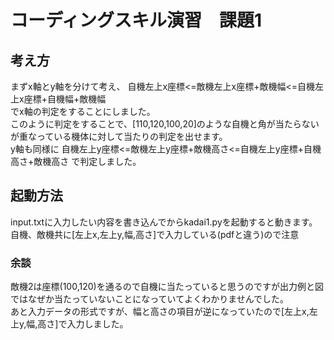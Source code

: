 # コーディングスキル演習　課題1
## 考え方
まずx軸とy軸を分けて考え、
自機左上x座標<=敵機左上x座標+敵機幅<=自機左上x座標+自機幅+敵機幅  
でx軸の判定をすることにしました。  
このように判定をすることで、[110,120,100,20]のような自機と角が当たらないが重なっている機体に対して当たりの判定を出せます。  
y軸も同様に 自機左上y座標<=敵機左上y座標+敵機高さ<=自機左上y座標+自機高さ+敵機高さ で判定しました。
## 起動方法
input.txtに入力したい内容を書き込んでからkadai1.pyを起動すると動きます。  
自機、敵機共に[左上x,左上y,幅,高さ]で入力している(pdfと違う)ので注意
### 余談
敵機2は座標(100,120)を通るので自機に当たっていると思うのですが出力例と図ではなぜか当たっていないことになっていてよくわかりませんでした。  
あと入力データの形式ですが、幅と高さの項目が逆になっていたので[左上x,左上y,幅,高さ]で入力しました。
